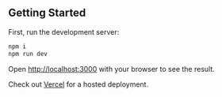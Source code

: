 ## Getting Started

First, run the development server:

```bash
npm i
npm run dev
```

Open [http://localhost:3000](http://localhost:3000) with your browser to see the result.

Check out [Vercel](https://otlp-log-viewer-il5e3lbwl-andrews-projects-ebf62a8c.vercel.app/) for a hosted deployment.